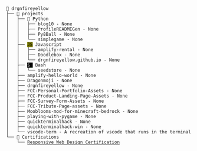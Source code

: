 <!DOCTYPE html>
<head>
<meta charset="UTF-8">

</head>
<html>
<body>
    <code>
        <pre style="font-family:Menlo,'DejaVu Sans Mono',consolas,'Courier New',monospace">👤 drgnfireyellow
├── 📁 projects
│   ├── 🐍 Python
│   │   ├── blog10 - None
│   │   ├── ProfileREADMEGen - None
│   │   ├── Py8Ball - None
│   │   └── simplegame - None
│   ├── <span style="color: #000000; text-decoration-color: #000000; background-color: #808000">JS</span> Javascript
│   │   ├── amplify-rental - None
│   │   ├── Doodlebox - None
│   │   └── drgnfireyellow.github.io - None
│   ├── <span style="color: #c0c0c0; text-decoration-color: #c0c0c0; background-color: #000000">$</span><span style="color: #008000; text-decoration-color: #008000; background-color: #000000">_</span> Bash
│   │   └── seedstore - None
│   ├── amplify-hello-world - None
│   ├── Dragonmoji - None
│   ├── drgnfireyellow - None
│   ├── FCC-Personal-Portfolio-Assets - None
│   ├── FCC-Product-Landing-Page-Assets - None
│   ├── FCC-Survey-Form-Assets - None
│   ├── FCC-Tribute-Page-assets - None
│   ├── Mooblooms-mod-for-minecraft-bedrock - None
│   ├── playing-with-pygame - None
│   ├── quickterminalhack - None
│   ├── quickterminalhack-win - None
│   └── vscode-term - A recreation of vscode that runs in the terminal as a TUI.
└── 📜 Certifications
    └── <a href="https://www.freecodecamp.org/certification/drgnfireyellow/responsive-web-design">Responsive Web Design Certification</a>
</pre>
    </code>
</body>
</html>
